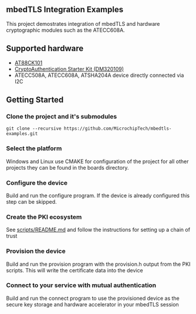 ## mbedTLS Integration Examples

This project demostrates integration of mbedTLS and hardware cryptographic modules
such as the ATECC608A.

## Supported hardware
- [AT88CK101](http://www.microchip.com/DevelopmentTools/ProductDetails/AT88CK101SK-MAH-XPRO)
- [CryptoAuthentication Starter Kit (DM320109)](https://www.microchip.com/developmenttools/ProductDetails/DM320109)
- ATECC508A, ATECC608A, ATSHA204A device directly connected via I2C

## Getting Started

### Clone the project and it's submodules

```
git clone --recursive https://github.com/MicrochipTech/mbedtls-examples.git
```

### Select the platform

Windows and Linux use CMAKE for configuration of the project for all other projects
they can be found in the boards directory.

### Configure the device

Build and run the configure program. If the device is already configured this step can be skipped.

### Create the PKI ecosystem

See [scripts/README.md](scripts/README.md) and follow the instructions for setting up a chain of trust

### Provision the device

Build and run the provision program with the provision.h output from the PKI scripts. This will write
the certificate data into the device

### Connect to your service with mutual authentication

Build and run the connect program to use the provisioned device as the secure key storage and hardware
accelerator in your mbedTLS session
